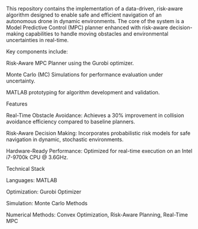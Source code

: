 This repository contains the implementation of a data-driven, risk-aware algorithm designed to enable safe and efficient navigation of an autonomous drone in dynamic environments. The core of the system is a Model Predictive Control (MPC) planner enhanced with risk-aware decision-making capabilities to handle moving obstacles and environmental uncertainties in real-time.

Key components include:

Risk-Aware MPC Planner using the Gurobi optimizer.

Monte Carlo (MC) Simulations for performance evaluation under uncertainty.

MATLAB prototyping for algorithm development and validation.


Features

Real-Time Obstacle Avoidance: Achieves a 30% improvement in collision avoidance efficiency compared to baseline planners.

Risk-Aware Decision Making: Incorporates probabilistic risk models for safe navigation in dynamic, stochastic environments.

Hardware-Ready Performance: Optimized for real-time execution on an Intel i7-9700k CPU @ 3.6GHz.


Technical Stack

Languages:  MATLAB

Optimization: Gurobi Optimizer

Simulation: Monte Carlo Methods

Numerical Methods: Convex Optimization, Risk-Aware Planning, Real-Time MPC

